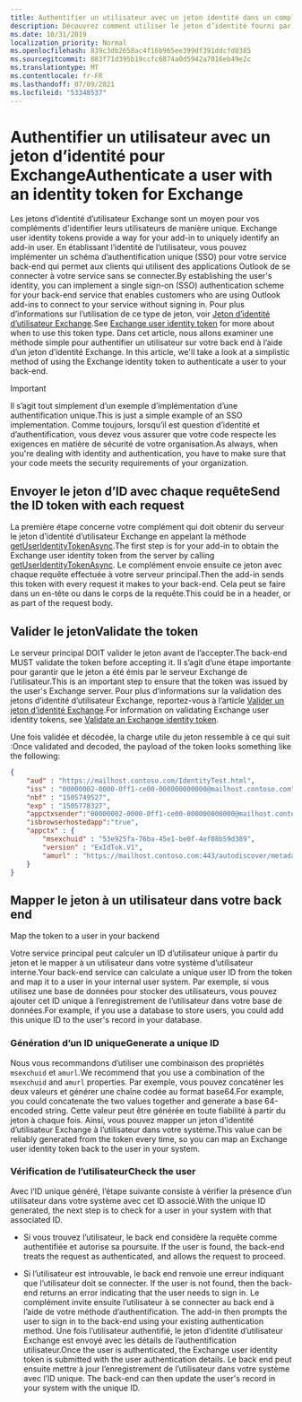 ```yaml
---
title: Authentifier un utilisateur avec un jeton identité dans un complément
description: Découvrez comment utiliser le jeton d’identité fourni par un complément Outlook pour implémenter l’authentification unique SSO dans votre service.
ms.date: 10/31/2019
localization_priority: Normal
ms.openlocfilehash: 839c3db2658ac4f16b965ee399df391ddcfd0385
ms.sourcegitcommit: 883f71d395b19ccfc6874a0d5942a7016eb49e2c
ms.translationtype: MT
ms.contentlocale: fr-FR
ms.lasthandoff: 07/09/2021
ms.locfileid: "53348537"
---
```

# <a name="authenticate-a-user-with-an-identity-token-for-exchange"></a><span data-ttu-id="f52e2-103">Authentifier un utilisateur avec un jeton d’identité pour Exchange</span><span class="sxs-lookup"><span data-stu-id="f52e2-103">Authenticate a user with an identity token for Exchange</span></span>

<span data-ttu-id="f52e2-104">Les jetons d’identité d’utilisateur Exchange sont un moyen pour vos compléments d'identifier leurs utilisateurs de manière unique.
</span><span class="sxs-lookup"><span data-stu-id="f52e2-104">Exchange user identity tokens provide a way for your add-in to uniquely identify an add-in user.</span></span> <span data-ttu-id="f52e2-105">En établissant l’identité de l’utilisateur, vous pouvez implémenter un schéma d’authentification unique (SSO) pour votre service back-end qui permet aux clients qui utilisent des applications Outlook de se connecter à votre service sans se connecter.</span><span class="sxs-lookup"><span data-stu-id="f52e2-105">By establishing the user's identity, you can implement a single sign-on (SSO) authentication scheme for your back-end service that enables customers who are using Outlook add-ins to connect to your service without signing in.</span></span> <span data-ttu-id="f52e2-106">Pour plus d’informations sur l’utilisation de ce type de jeton, voir [Jeton d’identité d’utilisateur Exchange](authentication.md#exchange-user-identity-token).</span><span class="sxs-lookup"><span data-stu-id="f52e2-106">See [Exchange user identity token](authentication.md#exchange-user-identity-token) for more about when to use this token type.</span></span> <span data-ttu-id="f52e2-107">Dans cet article, nous allons examiner une méthode simple pour authentifier un utilisateur sur votre back end à l’aide d’un jeton d’identité Exchange.
</span><span class="sxs-lookup"><span data-stu-id="f52e2-107">In this article, we'll take a look at a simplistic method of using the Exchange identity token to authenticate a user to your back-end.</span></span>

> [!IMPORTANT]
> <span data-ttu-id="f52e2-108">Il s’agit tout simplement d’un exemple d’implémentation d’une authentification unique.</span><span class="sxs-lookup"><span data-stu-id="f52e2-108">This is just a simple example of an SSO implementation.</span></span> <span data-ttu-id="f52e2-109">Comme toujours, lorsqu’il est question d’identité et d’authentification, vous devez vous assurer que votre code respecte les exigences en matière de sécurité de votre organisation.</span><span class="sxs-lookup"><span data-stu-id="f52e2-109">As always, when you're dealing with identity and authentication, you have to make sure that your code meets the security requirements of your organization.</span></span>

## <a name="send-the-id-token-with-each-request"></a><span data-ttu-id="f52e2-110">Envoyer le jeton d’ID avec chaque requête</span><span class="sxs-lookup"><span data-stu-id="f52e2-110">Send the ID token with each request</span></span>

<span data-ttu-id="f52e2-111">La première étape concerne votre complément qui doit obtenir du serveur le jeton d’identité d’utilisateur Exchange en appelant la méthode [getUserIdentityTokenAsync](../reference/objectmodel/preview-requirement-set/office.context.mailbox.md#methods).</span><span class="sxs-lookup"><span data-stu-id="f52e2-111">The first step is for your add-in to obtain the Exchange user identity token from the server by calling [getUserIdentityTokenAsync](../reference/objectmodel/preview-requirement-set/office.context.mailbox.md#methods).</span></span> <span data-ttu-id="f52e2-112">Le complément envoie ensuite ce jeton avec chaque requête effectuée à votre serveur principal.</span><span class="sxs-lookup"><span data-stu-id="f52e2-112">Then the add-in sends this token with every request it makes to your back-end.</span></span> <span data-ttu-id="f52e2-113">Cela peut se faire dans un en-tête ou dans le corps de la requête.</span><span class="sxs-lookup"><span data-stu-id="f52e2-113">This could be in a header, or as part of the request body.</span></span>

## <a name="validate-the-token"></a><span data-ttu-id="f52e2-114">Valider le jeton</span><span class="sxs-lookup"><span data-stu-id="f52e2-114">Validate the token</span></span>

<span data-ttu-id="f52e2-115">Le serveur principal DOIT valider le jeton avant de l’accepter.</span><span class="sxs-lookup"><span data-stu-id="f52e2-115">The back-end MUST validate the token before accepting it.</span></span> <span data-ttu-id="f52e2-116">Il s’agit d’une étape importante pour garantir que le jeton a été émis par le serveur Exchange de l’utilisateur.</span><span class="sxs-lookup"><span data-stu-id="f52e2-116">This is an important step to ensure that the token was issued by the user's Exchange server.</span></span> <span data-ttu-id="f52e2-117">Pour plus d’informations sur la validation des jetons d’identité d’utilisateur Exchange, reportez-vous à l’article [Valider un jeton d’identité Exchange](validate-an-identity-token.md).</span><span class="sxs-lookup"><span data-stu-id="f52e2-117">For information on validating Exchange user identity tokens, see [Validate an Exchange identity token](validate-an-identity-token.md).</span></span>

<span data-ttu-id="f52e2-118">Une fois validée et décodée, la charge utile du jeton ressemble à ce qui suit :</span><span class="sxs-lookup"><span data-stu-id="f52e2-118">Once validated and decoded, the payload of the token looks something like the following:</span></span>

```json
{ 
    "aud" : "https://mailhost.contoso.com/IdentityTest.html",
    "iss" : "00000002-0000-0ff1-ce00-000000000000@mailhost.contoso.com",
    "nbf" : "1505749527",
    "exp" : "1505778327",
    "appctxsender":"00000002-0000-0ff1-ce00-000000000000@mailhost.context.com",
    "isbrowserhostedapp":"true",
    "appctx" : {
        "msexchuid" : "53e925fa-76ba-45e1-be0f-4ef08b59d389",
        "version" : "ExIdTok.V1",
        "amurl" : "https://mailhost.contoso.com:443/autodiscover/metadata/json/1"
    }
}
```

## <a name="map-the-token-to-a-user-in-your-backend"></a><span data-ttu-id="f52e2-119">Mapper le jeton à un utilisateur dans votre back end
</span><span class="sxs-lookup"><span data-stu-id="f52e2-119">Map the token to a user in your backend</span></span>

<span data-ttu-id="f52e2-120">Votre service principal peut calculer un ID d’utilisateur unique à partir du jeton et le mapper à un utilisateur dans votre système d’utilisateur interne.</span><span class="sxs-lookup"><span data-stu-id="f52e2-120">Your back-end service can calculate a unique user ID from the token and map it to a user in your internal user system.</span></span> <span data-ttu-id="f52e2-121">Par exemple, si vous utilisez une base de données pour stocker des utilisateurs, vous pouvez ajouter cet ID unique à l’enregistrement de l’utilisateur dans votre base de données.</span><span class="sxs-lookup"><span data-stu-id="f52e2-121">For example, if you use a database to store users, you could add this unique ID to the user's record in your database.</span></span>

### <a name="generate-a-unique-id"></a><span data-ttu-id="f52e2-122">Génération d’un ID unique</span><span class="sxs-lookup"><span data-stu-id="f52e2-122">Generate a unique ID</span></span>

<span data-ttu-id="f52e2-123">Nous vous recommandons d’utiliser une combinaison des propriétés `msexchuid` et `amurl`.</span><span class="sxs-lookup"><span data-stu-id="f52e2-123">We recommend that you use a combination of the `msexchuid` and `amurl` properties.</span></span> <span data-ttu-id="f52e2-124">Par exemple, vous pouvez concaténer les deux valeurs et générer une chaîne codée au format base64.</span><span class="sxs-lookup"><span data-stu-id="f52e2-124">For example, you could concatenate the two values together and generate a base 64-encoded string.</span></span> <span data-ttu-id="f52e2-125">Cette valeur peut être générée en toute fiabilité à partir du jeton à chaque fois. Ainsi, vous pouvez mapper un jeton d’identité d’utilisateur Exchange à l’utilisateur dans votre système.</span><span class="sxs-lookup"><span data-stu-id="f52e2-125">This value can be reliably generated from the token every time, so you can map an Exchange user identity token back to the user in your system.</span></span>

### <a name="check-the-user"></a><span data-ttu-id="f52e2-126">Vérification de l’utilisateur</span><span class="sxs-lookup"><span data-stu-id="f52e2-126">Check the user</span></span>

<span data-ttu-id="f52e2-127">Avec l’ID unique généré, l’étape suivante consiste à vérifier la présence d’un utilisateur dans votre système avec cet ID associé.</span><span class="sxs-lookup"><span data-stu-id="f52e2-127">With the unique ID generated, the next step is to check for a user in your system with that associated ID.</span></span>

- <span data-ttu-id="f52e2-128">Si vous trouvez l’utilisateur, le back end considère la requête comme authentifiée et autorise sa poursuite.
</span><span class="sxs-lookup"><span data-stu-id="f52e2-128">If the user is found, the back-end treats the request as authenticated, and allows the request to proceed.</span></span>

- <span data-ttu-id="f52e2-129">Si l’utilisateur est introuvable, le back end renvoie une erreur indiquant que l’utilisateur doit se connecter. 
</span><span class="sxs-lookup"><span data-stu-id="f52e2-129">If the user is not found, then the back-end returns an error indicating that the user needs to sign in.</span></span> <span data-ttu-id="f52e2-130">Le complément invite ensuite l’utilisateur à se connecter au back end à l’aide de votre méthode d’authentification.
</span><span class="sxs-lookup"><span data-stu-id="f52e2-130">The add-in then prompts the user to sign in to the back-end using your existing authentication method.</span></span> <span data-ttu-id="f52e2-131">Une fois l’utilisateur authentifié, le jeton d’identité d’utilisateur Exchange est envoyé avec les détails de l’authentification utilisateur.</span><span class="sxs-lookup"><span data-stu-id="f52e2-131">Once the user is authenticated, the Exchange user identity token is submitted with the user authentication details.</span></span> <span data-ttu-id="f52e2-132">Le back end peut ensuite mettre à jour l’enregistrement de l’utilisateur dans votre système avec l’ID unique.
</span><span class="sxs-lookup"><span data-stu-id="f52e2-132">The back-end can then update the user's record in your system with the unique ID.</span></span>
